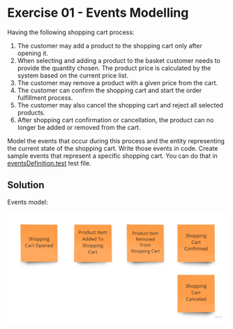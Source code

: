 # Exercise 01 - Events Modelling

Having the following shopping cart process:

1. The customer may add a product to the shopping cart only after opening it.
2. When selecting and adding a product to the basket customer needs to provide the quantity chosen. The product price is calculated by the system based on the current price list.
3. The customer may remove a product with a given price from the cart.
4. The customer can confirm the shopping cart and start the order fulfillment process.
5. The customer may also cancel the shopping cart and reject all selected products.
6. After shopping cart confirmation or cancellation, the product can no longer be added or removed from the cart.

Model the events that occur during this process and the entity representing the current state of the shopping cart. Write those events in code.
Create sample events that represent a specific shopping cart. You can do that in [eventsDefinition.test](eventsDefinition.test.ts) test file.

## Solution

Events model:

![events](./assets/events.jpg)
